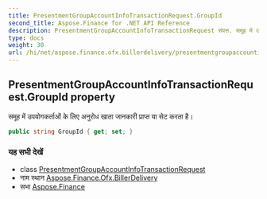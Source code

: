 ```yaml
---
title: PresentmentGroupAccountInfoTransactionRequest.GroupId
second_title: Aspose.Finance for .NET API Reference
description: PresentmentGroupAccountInfoTransactionRequest संपत्त. समूह में उपयगकर्तओं के लए अनुरध खत जनकर प्रप्त य सेट करत है
type: docs
weight: 30
url: /hi/net/aspose.finance.ofx.billerdelivery/presentmentgroupaccountinfotransactionrequest/groupid/
---
```

## PresentmentGroupAccountInfoTransactionRequest.GroupId property

समूह में उपयोगकर्ताओं के लिए अनुरोध खाता जानकारी प्राप्त या सेट करता है।

```csharp
public string GroupId { get; set; }
```

### यह सभी देखें

* class [PresentmentGroupAccountInfoTransactionRequest](../)
* नाम स्थान [Aspose.Finance.Ofx.BillerDelivery](../../presentmentgroupaccountinfotransactionrequest/)
* सभा [Aspose.Finance](../../../)


